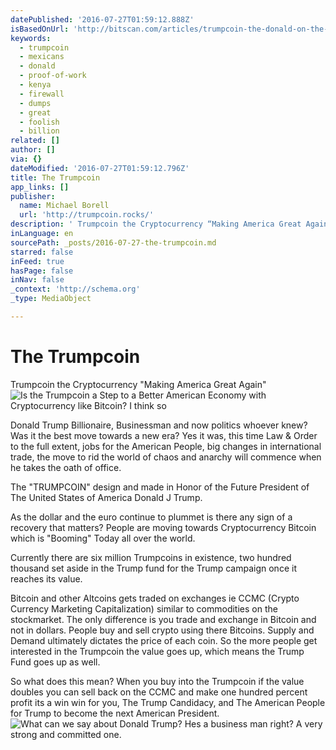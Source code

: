 ```yaml
---
datePublished: '2016-07-27T01:59:12.888Z'
isBasedOnUrl: 'http://bitscan.com/articles/trumpcoin-the-donald-on-the-blockchain'
keywords:
  - trumpcoin
  - mexicans
  - donald
  - proof-of-work
  - kenya
  - firewall
  - dumps
  - great
  - foolish
  - billion
related: []
author: []
via: {}
dateModified: '2016-07-27T01:59:12.796Z'
title: The Trumpcoin
app_links: []
publisher:
  name: Michael Borell
  url: 'http://trumpcoin.rocks/'
description: ' Trumpcoin the Cryptocurrency “Making America Great Again"'
inLanguage: en
sourcePath: _posts/2016-07-27-the-trumpcoin.md
starred: false
inFeed: true
hasPage: false
inNav: false
_context: 'http://schema.org'
_type: MediaObject

---
```

# The Trumpcoin

Trumpcoin the Cryptocurrency "Making America Great Again"
![Is the Trumpcoin a Step to a Better American Economy with Cryptocurrency like Bitcoin? I think so](https://s3-us-west-2.amazonaws.com/the-grid-img/p/6ca1d92e97a713d97b0d726c91fafd520d1a794b.png)

Donald Trump Billionaire, Businessman and now politics whoever knew? Was it the best move towards a new era? Yes it was, this time Law & Order to the full extent, jobs for the American People, big changes in international trade, the move to rid the world of chaos and anarchy will commence when he takes the oath of office.

The "TRUMPCOIN" design and made in Honor of the Future President of The United States of America Donald J Trump.

As the dollar and the euro continue to plummet is there any sign of a recovery that matters? People are moving towards Cryptocurrency Bitcoin which is "Booming" Today all over the world.

Currently there are six million Trumpcoins in existence, two hundred thousand set aside in the Trump fund for the Trump campaign once it reaches its value.

Bitcoin and other Altcoins gets traded on exchanges ie CCMC (Crypto Currency Marketing Capitalization) similar to commodities on the stockmarket. The only difference is you trade and exchange in Bitcoin and not in dollars. People buy and sell crypto using there Bitcoins. Supply and Demand ultimately dictates the price of each coin. So the more people get interested in the Trumpcoin the value goes up, which means the Trump Fund goes up as well.

So what does this mean? When you buy into the Trumpcoin if the value doubles you can sell back on the CCMC and make one hundred percent profit its a win win for you, The Trump Candidacy, and The American People for Trump to become the next American President.
![What can we say about Donald Trump? Hes a business man right? A very strong and committed one.](https://the-grid-user-content.s3-us-west-2.amazonaws.com/0a193450-b4aa-40b4-85fd-d83be1ad3526.jpg)